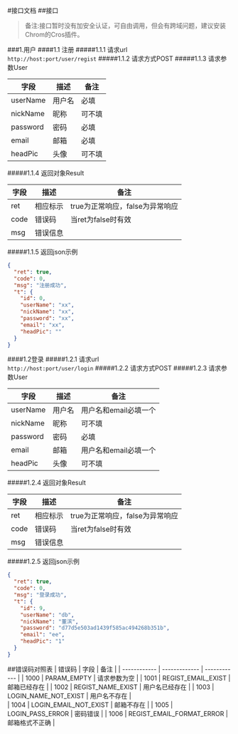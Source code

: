 #接口文档
##接口
> 备注:接口暂时没有加安全认证，可自由调用，但会有跨域问题，建议安装Chrom的Cros插件。

###1.用户
####1.1 注册
#####1.1.1 请求url    
`http://host:port/user/regist`
#####1.1.2 请求方式POST
#####1.1.3 请求参数User                          
       
| 字段 | 描述 | 备注 |
| ------------ | ------------- | ------------ |
| userName | 用户名 | 必填 |
| nickName | 昵称  | 可不填 |
| password | 密码  | 必填 |
| email | 邮箱  | 必填 |
| headPic | 头像 | 可不填 |

#####1.1.4 返回对象Result

| 字段 | 描述 | 备注 |
| ------------ | ------------- | ------------ |
| ret | 相应标示 | true为正常响应，false为异常响应 |
| code | 错误码  | 当ret为false时有效 |
| msg | 错误信息  |  |                
#####1.1.5 返回json示例              
```json                  
{
  "ret": true,
  "code": 0,
  "msg": "注册成功",
  "t": {
    "id": 0,
    "userName": "xx",
    "nickName": "xx",
    "password": "xx",
    "email": "xx",
    "headPic": ""
  }
}
```
####1.2登录
#####1.2.1 请求url    
`http://host:port/user/login`
#####1.2.2 请求方式POST
#####1.2.3 请求参数User                          
       
| 字段 | 描述 | 备注 |
| ------------ | ------------- | ------------ |
| userName | 用户名 | 用户名和email必填一个 |
| nickName | 昵称  | 可不填 |
| password | 密码  | 必填 |
| email | 邮箱  | 用户名和email必填一个 |
| headPic | 头像 | 可不填 |

#####1.2.4 返回对象Result

| 字段 | 描述 | 备注 |
| ------------ | ------------- | ------------ |
| ret | 相应标示 | true为正常响应，false为异常响应 |
| code | 错误码  | 当ret为false时有效 |
| msg | 错误信息  |  |              
#####1.2.5 返回json示例   
```json
{
  "ret": true,
  "code": 0,
  "msg": "登录成功",
  "t": {
    "id": 9,
    "userName": "db",
    "nickName": "董滨",
    "password": "d77d5e503ad1439f585ac494268b351b",
    "email": "ee",
    "headPic": "1"
  }
}
```         
##错误码对照表
| 错误码 | 字段 | 备注 |
| ------------ | ------------- | ------------ |
| 1000 | PARAM_EMPTY | 请求参数为空 |
| 1001 | REGIST_EMAIL_EXIST | 邮箱已经存在 |
| 1002 | REGIST_NAME_EXIST  | 用户名已经存在 |
| 1003 | LOGIN_NAME_NOT_EXIST  | 用户名不存在 |  
| 1004 | LOGIN_EMAIL_NOT_EXIST  | 邮箱不存在 | 
| 1005 | LOGIN_PASS_ERROR  | 密码错误 | 
| 1006 | REGIST_EMAIL_FORMAT_ERROR  | 邮箱格式不正确 | 

